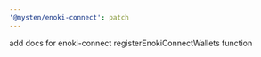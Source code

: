 ```yaml
---
'@mysten/enoki-connect': patch
---
```


add docs for enoki-connect registerEnokiConnectWallets function
